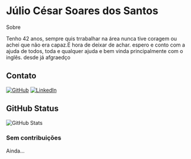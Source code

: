 # Júlio César Soares dos Santos
Sobre

Tenho 42 anos, sempre quis trrabalhar na área nunca tive coragem ou achei que não era capaz.É hora de deixar de achar.
espero e conto com a ajuda de todos, toda e qualquer ajuda e bem vinda principalmente com o inglês.
desde já afgraedço
## Contato
[![GitHub](https://img.shields.io/badge/GitHub-100000?style=for-the-badge&logo=github&logoColor=white)](https://github.com/JulioSoaresSantos) [![LinkedIn](https://img.shields.io/badge/LinkedIn-0077B5?style=for-the-badge&logo=linkedin&logoColor=white)](https://www.linkedin.com/in/https://www.linkedin.com/in/julio-santos-52b698366//)
## GitHub Status
![GitHub Stats](https://github-readme-stats.vercel.app/api?username=JulioSoaresSantos&theme=transparent&bg_color=0001&border_color=F0C808&show_icons=true&icon_color=F0C808&title_color=E94D5F&text_color=FFF&hide_title=true&hide=stars)

### Sem contribuições
Ainda...